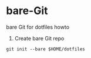 # bare-Git
bare Git for dotfiles howto

1. Create bare Git repo
```
git init --bare $HOME/dotfiles
```


